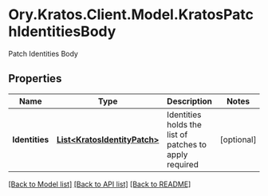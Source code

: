 # Ory.Kratos.Client.Model.KratosPatchIdentitiesBody
Patch Identities Body

## Properties

Name | Type | Description | Notes
------------ | ------------- | ------------- | -------------
**Identities** | [**List&lt;KratosIdentityPatch&gt;**](KratosIdentityPatch.md) | Identities holds the list of patches to apply  required | [optional] 

[[Back to Model list]](../../README.md#documentation-for-models) [[Back to API list]](../../README.md#documentation-for-api-endpoints) [[Back to README]](../../README.md)

